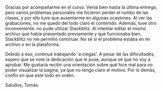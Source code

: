 Gracias por acompañarme en el curso. Venía bien hasta la última entrega, pero varios problemas personales me hicieron perder el rumbo de las clases, y por ello tuve que ausentarme en algunas ocasiones. Al ver las grabaciones, no me quedó del todo claro el contenido. Además, tuve otro inconveniente: no pude utilizar Stackblitz. Al intentar editar el mismo archivo que había presentado previamente y que funcionaba bien, Stackblitz no me permitió continuar. No sé si el problema estaba en mi archivo o en la plataforma.

Debido a eso, continué trabajando 'a ciegas'. A pesar de las dificultades, espero que se note la dedicación que le puse, aunque sé que no voy a aprobar. Me gustaría recibir una orientación sobre qué hice mal para no poder visualizar la página, ya que no tengo claro el motivo. Por lo demás, confío en que esté todo en orden.

Saludos, Tomás.
